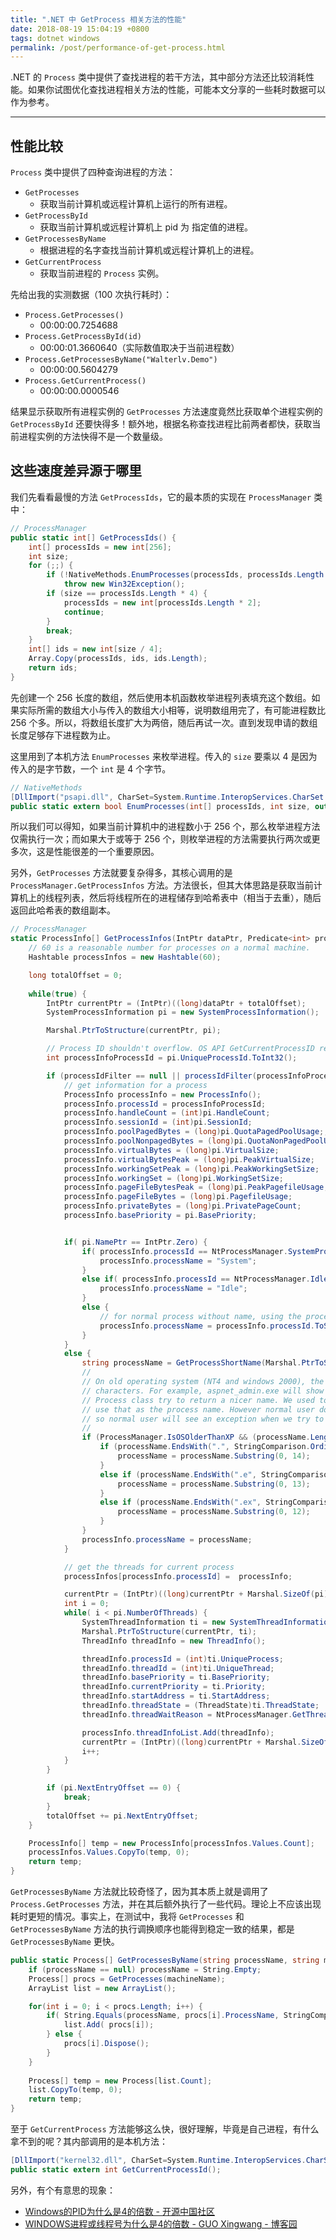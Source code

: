 ```yaml
---
title: ".NET 中 GetProcess 相关方法的性能"
date: 2018-08-19 15:04:19 +0800
tags: dotnet windows
permalink: /post/performance-of-get-process.html
---
```


.NET 的 `Process` 类中提供了查找进程的若干方法，其中部分方法还比较消耗性能。如果你试图优化查找进程相关方法的性能，可能本文分享的一些耗时数据可以作为参考。

---

<div id="toc"></div>

## 性能比较

`Process` 类中提供了四种查询进程的方法：

- `GetProcesses`
    - 获取当前计算机或远程计算机上运行的所有进程。
- `GetProcessById`
    - 获取当前计算机或远程计算机上 pid 为 指定值的进程。
- `GetProcessesByName`
    - 根据进程的名字查找当前计算机或远程计算机上的进程。
- `GetCurrentProcess`
    - 获取当前进程的 `Process` 实例。

先给出我的实测数据（100 次执行耗时）：

+ `Process.GetProcesses()`
    - 00:00:00.7254688
+ `Process.GetProcessById(id)`
    - 00:00:01.3660640（实际数值取决于当前进程数）
+ `Process.GetProcessesByName("Walterlv.Demo")`
    - 00:00:00.5604279
+ `Process.GetCurrentProcess()`
    - 00:00:00.0000546

结果显示获取所有进程实例的 `GetProcesses` 方法速度竟然比获取单个进程实例的 `GetProcessById` 还要快得多！额外地，根据名称查找进程比前两者都快，获取当前进程实例的方法快得不是一个数量级。

## 这些速度差异源于哪里

我们先看看最慢的方法 `GetProcessIds`，它的最本质的实现在 `ProcessManager` 类中：

```csharp
// ProcessManager
public static int[] GetProcessIds() {
    int[] processIds = new int[256];
    int size;
    for (;;) {
        if (!NativeMethods.EnumProcesses(processIds, processIds.Length * 4, out size))
            throw new Win32Exception();
        if (size == processIds.Length * 4) {
            processIds = new int[processIds.Length * 2];
            continue;
        }
        break;
    }
    int[] ids = new int[size / 4];
    Array.Copy(processIds, ids, ids.Length);
    return ids;
}
```

先创建一个 256 长度的数组，然后使用本机函数枚举进程列表填充这个数组。如果实际所需的数组大小与传入的数组大小相等，说明数组用完了，有可能进程数比 256 个多。所以，将数组长度扩大为两倍，随后再试一次。直到发现申请的数组长度足够存下进程数为止。

这里用到了本机方法 `EnumProcesses` 来枚举进程。传入的 `size` 要乘以 4 是因为传入的是字节数，一个 `int` 是 4 个字节。

```csharp
// NativeMethods
[DllImport("psapi.dll", CharSet=System.Runtime.InteropServices.CharSet.Auto, SetLastError=true)]
public static extern bool EnumProcesses(int[] processIds, int size, out int needed);
```

所以我们可以得知，如果当前计算机中的进程数小于 256 个，那么枚举进程方法仅需执行一次；而如果大于或等于 256 个，则枚举进程的方法需要执行两次或更多次，这是性能很差的一个重要原因。

另外，`GetProcesses` 方法就要复杂得多，其核心调用的是 `ProcessManager.GetProcessInfos` 方法。方法很长，但其大体思路是获取当前计算机上的线程列表，然后将线程所在的进程储存到哈希表中（相当于去重），随后返回此哈希表的数组副本。

```csharp
// ProcessManager
static ProcessInfo[] GetProcessInfos(IntPtr dataPtr, Predicate<int> processIdFilter) {
    // 60 is a reasonable number for processes on a normal machine.
    Hashtable processInfos = new Hashtable(60);

    long totalOffset = 0;
    
    while(true) {
        IntPtr currentPtr = (IntPtr)((long)dataPtr + totalOffset);
        SystemProcessInformation pi = new SystemProcessInformation();

        Marshal.PtrToStructure(currentPtr, pi);

        // Process ID shouldn't overflow. OS API GetCurrentProcessID returns DWORD.
        int processInfoProcessId = pi.UniqueProcessId.ToInt32();

        if (processIdFilter == null || processIdFilter(processInfoProcessId)) {
            // get information for a process
            ProcessInfo processInfo = new ProcessInfo();
            processInfo.processId = processInfoProcessId;
            processInfo.handleCount = (int)pi.HandleCount;
            processInfo.sessionId = (int)pi.SessionId;                
            processInfo.poolPagedBytes = (long)pi.QuotaPagedPoolUsage;;
            processInfo.poolNonpagedBytes = (long)pi.QuotaNonPagedPoolUsage;
            processInfo.virtualBytes = (long)pi.VirtualSize;
            processInfo.virtualBytesPeak = (long)pi.PeakVirtualSize;
            processInfo.workingSetPeak = (long)pi.PeakWorkingSetSize;
            processInfo.workingSet = (long)pi.WorkingSetSize;
            processInfo.pageFileBytesPeak = (long)pi.PeakPagefileUsage;
            processInfo.pageFileBytes = (long)pi.PagefileUsage;
            processInfo.privateBytes = (long)pi.PrivatePageCount;
            processInfo.basePriority = pi.BasePriority;


            if( pi.NamePtr == IntPtr.Zero) {                    
                if( processInfo.processId == NtProcessManager.SystemProcessID) {
                    processInfo.processName = "System";
                }
                else if( processInfo.processId == NtProcessManager.IdleProcessID) {
                    processInfo.processName = "Idle";
                }
                else { 
                    // for normal process without name, using the process ID. 
                    processInfo.processName = processInfo.processId.ToString(CultureInfo.InvariantCulture);
                }
            }
            else {                     
                string processName = GetProcessShortName(Marshal.PtrToStringUni(pi.NamePtr, pi.NameLength/sizeof(char)));  
                //
                // On old operating system (NT4 and windows 2000), the process name might be truncated to 15 
                // characters. For example, aspnet_admin.exe will show up in performance counter as aspnet_admin.ex.
                // Process class try to return a nicer name. We used to get the main module name for a process and 
                // use that as the process name. However normal user doesn't have access to module information, 
                // so normal user will see an exception when we try to get a truncated process name.
                //                    
                if (ProcessManager.IsOSOlderThanXP && (processName.Length == 15)) {
                    if (processName.EndsWith(".", StringComparison.OrdinalIgnoreCase)) {
                        processName = processName.Substring(0, 14);
                    }
                    else if (processName.EndsWith(".e", StringComparison.OrdinalIgnoreCase)) {
                        processName = processName.Substring(0, 13);
                    }
                    else if (processName.EndsWith(".ex", StringComparison.OrdinalIgnoreCase)) {
                        processName = processName.Substring(0, 12);
                    }
                }
                processInfo.processName = processName;                                          
            }

            // get the threads for current process
            processInfos[processInfo.processId] =  processInfo;

            currentPtr = (IntPtr)((long)currentPtr + Marshal.SizeOf(pi));
            int i = 0;
            while( i < pi.NumberOfThreads) {
                SystemThreadInformation ti = new SystemThreadInformation();
                Marshal.PtrToStructure(currentPtr, ti);                    
                ThreadInfo threadInfo = new ThreadInfo();                    

                threadInfo.processId = (int)ti.UniqueProcess;
                threadInfo.threadId = (int)ti.UniqueThread;
                threadInfo.basePriority = ti.BasePriority;
                threadInfo.currentPriority = ti.Priority;
                threadInfo.startAddress = ti.StartAddress;
                threadInfo.threadState = (ThreadState)ti.ThreadState;
                threadInfo.threadWaitReason = NtProcessManager.GetThreadWaitReason((int)ti.WaitReason);

                processInfo.threadInfoList.Add(threadInfo);
                currentPtr = (IntPtr)((long)currentPtr + Marshal.SizeOf(ti));
                i++;
            }
        }

        if (pi.NextEntryOffset == 0) {
            break;
        }
        totalOffset += pi.NextEntryOffset;
    }

    ProcessInfo[] temp = new ProcessInfo[processInfos.Values.Count];
    processInfos.Values.CopyTo(temp, 0);
    return temp;
}
```

`GetProcessesByName` 方法就比较奇怪了，因为其本质上就是调用了 `Process.GetProcesses` 方法，并在其后额外执行了一些代码。理论上不应该出现耗时更短的情况。事实上，在测试中，我将 `GetProcesses` 和 `GetProcessesByName` 方法的执行调换顺序也能得到稳定一致的结果，都是 `GetProcessesByName` 更快。

```csharp
public static Process[] GetProcessesByName(string processName, string machineName) {
    if (processName == null) processName = String.Empty;
    Process[] procs = GetProcesses(machineName);
    ArrayList list = new ArrayList();

    for(int i = 0; i < procs.Length; i++) {                
        if( String.Equals(processName, procs[i].ProcessName, StringComparison.OrdinalIgnoreCase)) {
            list.Add( procs[i]);                    
        } else {
            procs[i].Dispose();
        }
    }
    
    Process[] temp = new Process[list.Count];
    list.CopyTo(temp, 0);
    return temp;
}
```

至于 `GetCurrentProcess` 方法能够这么快，很好理解，毕竟是自己进程，有什么拿不到的呢？其内部调用的是本机方法：

```csharp
[DllImport("kernel32.dll", CharSet=System.Runtime.InteropServices.CharSet.Auto)]
public static extern int GetCurrentProcessId();
```

另外，有个有意思的现象：

- [Windows的PID为什么是4的倍数 - 开源中国社区](https://www.oschina.net/question/23734_29378)
- [WINDOWS进程或线程号为什么是4的倍数 - GUO Xingwang - 博客园](http://www.cnblogs.com/Thriving-Country/archive/2011/09/18/2180143.html)

